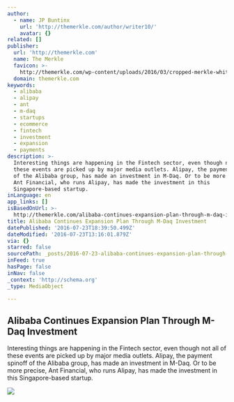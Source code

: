 ```yaml
---
author:
  - name: JP Buntinx
    url: 'http://themerkle.com/author/writer10/'
    avatar: {}
related: []
publisher:
  url: 'http://themerkle.com'
  name: The Merkle
  favicon: >-
    http://themerkle.com/wp-content/uploads/2016/03/cropped-merkle-white-1-192x192.png
  domain: themerkle.com
keywords:
  - alibaba
  - alipay
  - ant
  - m-daq
  - startups
  - ecommerce
  - fintech
  - investment
  - expansion
  - payments
description: >-
  Interesting things are happening in the Fintech sector, even though not all of
  these events are picked up by major media outlets. Alipay, the payment spinoff
  of the Alibaba group, has made an investment in M-Daq. Or to be more precise,
  Ant Financial, who runs Alipay, has made the investment in this
  Singapore-based startup.
inLanguage: en
app_links: []
isBasedOnUrl: >-
  http://themerkle.com/alibaba-continues-expansion-plan-through-m-daq-investment/
title: Alibaba Continues Expansion Plan Through M-Daq Investment
datePublished: '2016-07-23T18:39:50.499Z'
dateModified: '2016-07-23T13:16:01.879Z'
via: {}
starred: false
sourcePath: _posts/2016-07-23-alibaba-continues-expansion-plan-through-m-daq-investment.md
inFeed: true
hasPage: false
inNav: false
_context: 'http://schema.org'
_type: MediaObject

---
```

<article style=""><h1>Alibaba Continues Expansion Plan Through M-Daq Investment</h1><p>Interesting things are happening in the Fintech sector, even though not all of these events are picked up by major media outlets. Alipay, the payment spinoff of the Alibaba group, has made an investment in M-Daq. Or to be more precise, Ant Financial, who runs Alipay, has made the investment in this Singapore-based startup.</p><img src="http://themerkle.com/wp-content/uploads/2016/07/shutterstock_265259816.jpg" /></article>